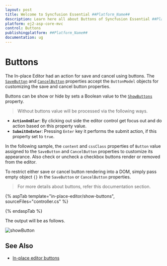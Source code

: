 ```yaml
---
layout: post
title: Welcome to Syncfusion Essential ##Platform_Name##
description: Learn here all about Buttons of Syncfusion Essential ##Platform_Name## widgets based on HTML5 and jQuery.
platform: ej2-asp-core-mvc
control: Buttons
publishingplatform: ##Platform_Name##
documentation: ug
---
```



# Buttons

The In-place Editor had an action for save and cancel using buttons. The [`SaveButton`](https://help.syncfusion.com/cr/aspnetcore-js2/Syncfusion.EJ2.InPlaceEditor.InPlaceEditor.html#Syncfusion_EJ2_InPlaceEditor_InPlaceEditor_SaveButton) and [`CancelButton`](https://help.syncfusion.com/cr/aspnetcore-js2/Syncfusion.EJ2.InPlaceEditor.InPlaceEditor.html#Syncfusion_EJ2_InPlaceEditor_InPlaceEditor_CancelButton) properties accept the `ButtonModel` objects for customizing the save and cancel button properties.

Buttons can be show or hide by sets a Boolean value to the [`ShowButtons`](https://help.syncfusion.com/cr/aspnetcore-js2/Syncfusion.EJ2.InPlaceEditor.InPlaceEditor.html#Syncfusion_EJ2_InPlaceEditor_InPlaceEditor_ShowButtons) property.

> Without buttons value will be processed via the following ways.

* **`ActionOnBlur`**: By clicking out side the editor control get focus out and do action based on this property value.
* **`SubmitOnEnter`**: Pressing `Enter` key it performs the submit action, if this property set to `true`.

In the following sample, the `content` and `cssClass` properties of `Button` value assigned to the `SaveButton` and `CancelButton` properties to customize its appearance. Also check or uncheck a checkbox buttons render or removed from the editor.

To restrict either save or cancel button rendering into a DOM, simply pass empty object `{}` in the  `SaveButton` or `CancelButton` properties.

> For more details about buttons, refer this documentation section.

{% aspTab template="in-place-editor/show-buttons", sourceFiles="controller.cs" %}

{% endaspTab %}

The output will be as follows.

![showButton](./images/show-buttons.PNG)

## See Also

* [In-place editor buttons](./how-to/dynamic-edit-mode/)